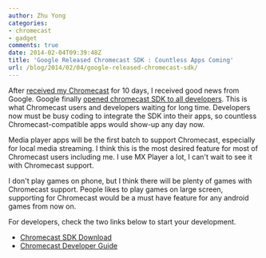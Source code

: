 ```yaml
---
author: Zhu Yong
categories:
- chromecast
- gadget
comments: true
date: 2014-02-04T09:39:48Z
title: 'Google Released Chromecast SDK : Countless Apps Coming'
url: /blog/2014/02/04/google-released-chromecast-sdk/
---
```


After [received my Chromecast](http://10.36.134.34:4000/blog/2014/01/25/i-received-my-chromecast/) for 10 days, I received good news from Google. Google finally [opened chromecast SDK to all developers](http://chrome.blogspot.sg/2014/02/chromecast-is-now-open-to-developers.html). This is what Chromecast users and developers waiting for long time. Developers now must be busy coding to integrate the SDK into their apps, so countless Chromecast-compatible apps would show-up any day now. 

Media player apps will be the first batch to support Chromecast, especially for local media streaming. I think this is the most desired feature for most of Chromecast users including me. I use MX Player a lot, I can't wait to see it with Chromecast support.

I don't play games on phone, but I think there will be plenty of games with Chromecast support. People likes to play games on large screen, supporting for Chromecast would be a must have feature for any android games from now on. 

For developers, check the two links below to start your development.

* [Chromecast SDK Download](https://developers.google.com/cast/docs/downloads)
* [Chromecast Developer Guide](https://developers.google.com/cast/docs/developers)
